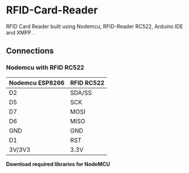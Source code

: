 # RFID-Card-Reader

RFID Card Reader built using  Nodemcu, RFID-Reader RC522, Arduino IDE and XMPP .

## Connections

### Nodemcu with RFID RC522

| Nodemcu ESP8266 | RFID RC522 |
| --------------- | ---------- |
| D2              | SDA/SS     |
| D5              | SCK        |
| D7              | MOSI       |
| D6              | MISO       |
| GND             | GND        |
| D1              | RST        |
| 3V/3V3          | 3.3V       |



**Download required libraries for NodeMCU**
